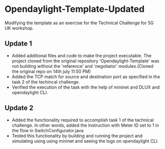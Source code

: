# Opendaylight-Template-Updated
Modifying the template as an exercise for the Technical Challenge for 5G UK workshop.

## Update 1
* Added additional files and code to make the project executable. The project cloned from the original repository 'Opendaylight-Template' was not building without the 'reference' and 'negotiator' modules.(Cloned the original repo on 14th july 11:50 PM)
* Added the TCP match for source and destination port as specified in the task 2 of the techincal challenge.
* Verified the execution of the task with the help of mininet and DLUX and opendaylight CLI.

## Update 2
* Added the functionality required to accomplish task 1 of the tachnical challenge. In other words, added the Instruction with Meter ID set to 1 in the flow in SwitchConfigurator.java
* Tested this functionality by building and running the project and simulating using using mininet and seeing the logs on opendaylight CLI. 
